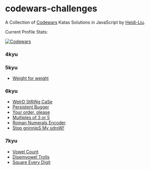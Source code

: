 # codewars-challenges

A Collection of [Codewars](https://www.codewars.com) Katas Solutions in JavaScript by [Heidi-Liu](https://www.codewars.com/users/Heidi-Liu).

Current Profile Stats:

[![Codewars](https://github.r2v.ch/codewars?user=Heidi-Liu&top_languages=true&hide_clan=true&animation=false)]((https://www.codewars.com/users/Heidi-Liu))

### 4kyu


### 5kyu

+ [Weight for weight](https://www.codewars.com/kata/55c6126177c9441a570000cc)

### 6kyu

+ [WeIrD StRiNg CaSe](https://www.codewars.com/kata/52b757663a95b11b3d00062d)
+ [Persistent Bugger](https://www.codewars.com/kata/55bf01e5a717a0d57e0000ec)
+ [Your order, please](https://www.codewars.com/kata/55c45be3b2079eccff00010f)
+ [Multiples of 3 or 5](https://www.codewars.com/kata/514b92a657cdc65150000006)
+ [Roman Numerals Encoder](https://www.codewars.com/kata/51b62bf6a9c58071c600001b)
+ [Stop gninnipS My sdroW!](https://www.codewars.com/kata/5264d2b162488dc400000001)

### 7kyu

+ [Vowel Count](https://www.codewars.com/kata/54ff3102c1bad923760001f3)
+ [Disemvowel Trolls](https://www.codewars.com/kata/52fba66badcd10859f00097e)
+ [Square Every Digit](https://www.codewars.com/kata/546e2562b03326a88e000020)

